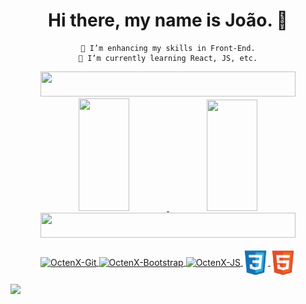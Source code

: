 <div align="center">
    <h1>Hi there, my name is João. 👋</h1>
  
    🔭 I’m enhancing my skills in Front-End.
    🌱 I’m currently learning React, JS, etc.
</div>

<div align="center">
  <img src="https://img.wattpad.com/d340b5762a7362ff61b3d2ebeec608acf99c8afe/68747470733a2f2f73332e616d617a6f6e6177732e636f6d2f776174747061642d6d656469612d736572766963652f53746f7279496d6167652f764f704d5857306f3462496b61413d3d2d313130333431333539322e3136393364313233336338386231353937393938363139393230302e676966" width="90%" height="40" />
</div>


<div align="center">
  <a href="https://github.com/BetaaX">
  <img width="40%" height="180" src="https://github-readme-stats.vercel.app/api?username=BetaaX&show_icons=false&theme=moltack&include_all_commits=true&count_private=true"/>
  <img width="40%" height="178" src="https://github-readme-stats.vercel.app/api/top-langs/?username=BetaaX&layout=compact&langs_count=6&theme=moltack"/>
</div>

<div align="center">
  <img src="https://img.wattpad.com/d340b5762a7362ff61b3d2ebeec608acf99c8afe/68747470733a2f2f73332e616d617a6f6e6177732e636f6d2f776174747061642d6d656469612d736572766963652f53746f7279496d6167652f764f704d5857306f3462496b61413d3d2d313130333431333539322e3136393364313233336338386231353937393938363139393230302e676966" width="90%" height="40" />
</div>

<div align="center" style="display: inline_block"><br>
  <img align="center" alt="OctenX-Git" height="40" widht="50" src="https://cdn.jsdelivr.net/gh/devicons/devicon/icons/git/git-original.svg" />
  <img align="center" alt="OctenX-Bootstrap" height="40" widht="50" src="https://cdn.jsdelivr.net/gh/devicons/devicon/icons/bootstrap/bootstrap-original.svg" />
  <img align="center" alt="OctenX-JS" height="40" widht="50" src="https://cdn.jsdelivr.net/gh/devicons/devicon/icons/javascript/javascript-original.svg" />
  <img align="center" alt="OctenX-CSS" height="40" widht="50" src="https://raw.githubusercontent.com/devicons/devicon/55609aa5bd817ff167afce0d965585c92040787a/icons/css3/css3-original.svg" />
  <img align="center" alt="OctenX-HTML" height="40" widht="50" src="https://raw.githubusercontent.com/devicons/devicon/55609aa5bd817ff167afce0d965585c92040787a/icons/html5/html5-original.svg" />
</div>

![](https://komarev.com/ghpvc/?username=BetaaX&color=lightgrey&style=flat-square&label=PROFILE+VIEWS)
